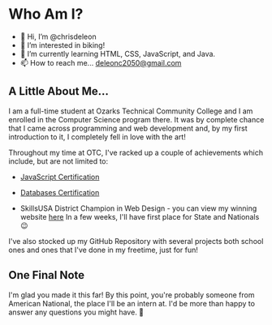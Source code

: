 # Who Am I?

- 👋 Hi, I’m @chrisdeleon
- 👀 I’m interested in biking!
- 🌱 I’m currently learning HTML, CSS, JavaScript, and Java.
- 📫 How to reach me... deleonc2050@gmail.com

## A Little About Me...

I am a full-time student at Ozarks Technical Community College and I am enrolled in the Computer Science program there. 
It was by complete chance that I came across programming and web development and, by my first introduction to it, 
I completely fell in love with the art! 

Throughout my time at OTC, I've racked up a couple of achievements which include, but are not limited to:


- [JavaScript Certification](https://www.credly.com/badges/f129eadc-258d-46df-a344-eb78a5532808/public_url)

- [Databases Certification](https://www.credly.com/badges/690b86da-2977-4040-a974-297e9f9664c2/public_url)

- SkillsUSA District Champion in Web Design - you can view my winning website [here](https://github.com/chrisdeleon/SkillsUSARoundOne)
In a few weeks, I'll have first place for State and Nationals 😉

I've also stocked up my GitHub Repository with several projects both school ones and ones that I've done in my freetime, just for fun!

## One Final Note

I'm glad you made it this far! By this point, you're probably someone from American National, the place I'll be an intern at. 
I'd be more than happy to answer any questions you might have. 🙂


<!---
chrisdeleon/chrisdeleon is a ✨ special ✨ repository because its `README.md` (this file) appears on your GitHub profile.
You can click the Preview link to take a look at your changes.
--->
